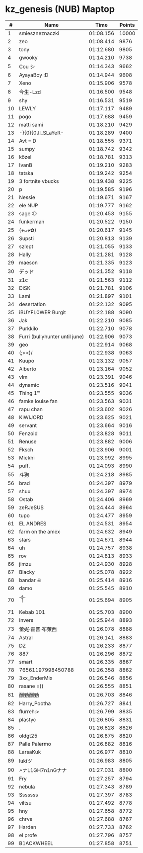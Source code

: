 # kz_genesis (NUB) Maptop

|  # | Name | Time | Points |
|-------------- | -------------- | -------------- | -------------- | 
| 1 | smieszneznaczki | 01:08.156 | 10000 | 
| 2 | zeo | 01:08.414 | 9876 | 
| 3 | tony | 01:12.680 | 9805 | 
| 4 | gwooky | 01:14.210 | 9738 | 
| 5 | Cou シ | 01:14.343 | 9662 | 
| 6 | AyayaBoy :D | 01:14.944 | 9608 | 
| 7 | Xeno | 01:15.906 | 9578 | 
| 8 | 今生-Lzd | 01:16.500 | 9548 | 
| 9 | shy | 01:16.531 | 9519 | 
| 10 | LEWLY | 01:17.117 | 9489 | 
| 11 | pogo | 01:17.688 | 9459 | 
| 12 | matti sami | 01:18.210 | 9429 | 
| 13 | -}{0}{0JI_SLaYeR- | 01:18.289 | 9400 | 
| 14 | Avt = D | 01:18.555 | 9371 | 
| 15 | sumpy | 01:18.742 | 9342 | 
| 16 | közel | 01:18.781 | 9313 | 
| 17 | IvanB | 01:19.210 | 9283 | 
| 18 | tatska | 01:19.242 | 9254 | 
| 19 | 3 fortnite vbucks | 01:19.438 | 9225 | 
| 20 | p | 01:19.585 | 9196 | 
| 21 | Nessie | 01:19.671 | 9167 | 
| 22 | ele NUP | 01:19.777 | 9162 | 
| 23 | sage :D | 01:20.453 | 9155 | 
| 24 | funkerman | 01:20.522 | 9150 | 
| 25 | (◕ᴗ◕✿) | 01:20.617 | 9145 | 
| 26 | Supsti | 01:20.813 | 9139 | 
| 27 | szlept | 01:21.055 | 9133 | 
| 28 | Hally | 01:21.281 | 9128 | 
| 29 | maeson | 01:21.335 | 9123 | 
| 30 | デッド | 01:21.352 | 9118 | 
| 31 | z1c | 01:21.563 | 9112 | 
| 32 | DiSK | 01:21.781 | 9106 | 
| 33 | Lami | 01:21.897 | 9101 | 
| 34 | desertation | 01:22.132 | 9095 | 
| 35 | iBUYFL0WER Burgit | 01:22.188 | 9090 | 
| 36 | Jak | 01:22.210 | 9085 | 
| 37 | Purkkilo | 01:22.710 | 9078 | 
| 38 | Furri (bullyhunter until june) | 01:22.906 | 9073 | 
| 39 | geo | 01:22.914 | 9068 | 
| 40 | (;><)/ | 01:22.938 | 9063 | 
| 41 | Kuupo | 01:23.132 | 9057 | 
| 42 | Alberto | 01:23.164 | 9052 | 
| 43 | vlm | 01:23.391 | 9046 | 
| 44 | dynamic | 01:23.516 | 9041 | 
| 45 | Thing 1™ | 01:23.555 | 9036 | 
| 46 | famke louise fan | 01:23.563 | 9031 | 
| 47 | rapu chan | 01:23.602 | 9026 | 
| 48 | KIWIJORD | 01:23.625 | 9021 | 
| 49 | servant | 01:23.664 | 9016 | 
| 50 | Fenzoid | 01:23.828 | 9011 | 
| 51 | Renuse | 01:23.882 | 9006 | 
| 52 | Fksch | 01:23.906 | 9001 | 
| 53 | Miekhi | 01:23.992 | 8995 | 
| 54 | puff. | 01:24.093 | 8990 | 
| 55 | 斗狗 | 01:24.218 | 8985 | 
| 56 | brad | 01:24.397 | 8979 | 
| 57 | shuu | 01:24.397 | 8974 | 
| 58 | Ostab | 01:24.406 | 8969 | 
| 59 | zeRJeSUS | 01:24.444 | 8964 | 
| 60 | tupo | 01:24.477 | 8959 | 
| 61 | EL ANDRES | 01:24.531 | 8954 | 
| 62 | farm on the amex | 01:24.632 | 8949 | 
| 63 | stars | 01:24.671 | 8944 | 
| 64 | uh | 01:24.757 | 8938 | 
| 65 | rov | 01:24.813 | 8933 | 
| 66 | jimzu | 01:24.930 | 8928 | 
| 67 | Blacky | 01:25.078 | 8922 | 
| 68 | bandar ☠ | 01:25.414 | 8916 | 
| 69 | damo | 01:25.545 | 8910 | 
| 70 | ༒ | 01:25.694 | 8905 | 
| 71 | Kebab 101 | 01:25.703 | 8900 | 
| 72 | Invers | 01:25.944 | 8893 | 
| 73 | 蕾妮·霍普·布萊西 | 01:26.078 | 8888 | 
| 74 | Astral | 01:26.141 | 8883 | 
| 75 | DZ | 01:26.233 | 8877 | 
| 76 | 887 | 01:26.296 | 8872 | 
| 77 | smart | 01:26.335 | 8867 | 
| 78 | 76561197998450788 | 01:26.358 | 8862 | 
| 79 | 3xx_EnderMix | 01:26.546 | 8856 | 
| 80 | rasane =)) | 01:26.555 | 8851 | 
| 81 | 酬勤酬勤 | 01:26.703 | 8846 | 
| 82 | Harry_Pootha | 01:26.727 | 8841 | 
| 83 | flurreh:> | 01:26.799 | 8835 | 
| 84 | plastyc | 01:26.805 | 8831 | 
| 85 | . | 01:26.828 | 8826 | 
| 86 | oldgt25 | 01:26.875 | 8820 | 
| 87 | Palle Palermo | 01:26.882 | 8816 | 
| 88 | LarsaKuk | 01:26.977 | 8810 | 
| 89 | lukiツ | 01:26.983 | 8805 | 
| 90 | 🗲ナL1GH7n1nGナナ | 01:27.031 | 8800 | 
| 91 | Fry | 01:27.257 | 8794 | 
| 92 | nebula | 01:27.343 | 8789 | 
| 93 | Sssssss | 01:27.397 | 8783 | 
| 94 | viltsu | 01:27.492 | 8778 | 
| 95 | hny | 01:27.658 | 8772 | 
| 96 | chrvs | 01:27.688 | 8767 | 
| 97 | Harden | 01:27.733 | 8762 | 
| 98 | el profe | 01:27.796 | 8757 | 
| 99 | B1ACKWHEEL | 01:27.858 | 8751 | 

